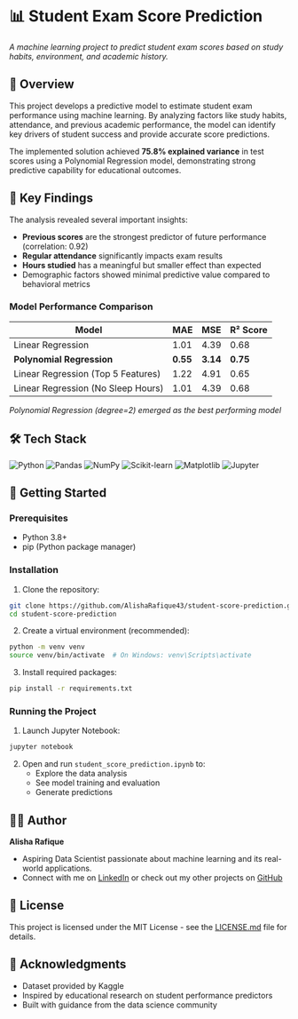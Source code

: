 # 📊 Student Exam Score Prediction

*A machine learning project to predict student exam scores based on study habits, environment, and academic history.*

## 📖 Overview

This project develops a predictive model to estimate student exam performance using machine learning. By analyzing factors like study habits, attendance, and previous academic performance, the model can identify key drivers of student success and provide accurate score predictions.

The implemented solution achieved **75.8% explained variance** in test scores using a Polynomial Regression model, demonstrating strong predictive capability for educational outcomes.

## 🎯 Key Findings

The analysis revealed several important insights:

- **Previous scores** are the strongest predictor of future performance (correlation: 0.92)
- **Regular attendance** significantly impacts exam results
- **Hours studied** has a meaningful but smaller effect than expected
- Demographic factors showed minimal predictive value compared to behavioral metrics

### Model Performance Comparison

| Model | MAE | MSE | R² Score |
|-------|-----|-----|----------|
| Linear Regression | 1.01 | 4.39 | 0.68 |
| **Polynomial Regression** | **0.55** | **3.14** | **0.75** |
| Linear 	Regression (Top 5 Features) | 1.22 | 4.91 | 0.65 |
| Linear 	Regression (No Sleep Hours) | 1.01 | 4.39 | 0.68 |

*Polynomial Regression (degree=2) emerged as the best performing model*

## 🛠️ Tech Stack

![Python](https://img.shields.io/badge/Python-3776AB?style=for-the-badge&logo=python&logoColor=white)
![Pandas](https://img.shields.io/badge/Pandas-2C2D72?style=for-the-badge&logo=pandas&logoColor=white)
![NumPy](https://img.shields.io/badge/NumPy-013243?style=for-the-badge&logo=numpy&logoColor=white)
![Scikit-learn](https://img.shields.io/badge/Scikit_learn-F7931E?style=for-the-badge&logo=scikit-learn&logoColor=white)
![Matplotlib](https://img.shields.io/badge/Matplotlib-11557C?style=for-the-badge&logo=matplotlib&logoColor=white)
![Jupyter](https://img.shields.io/badge/Jupyter-F37626?style=for-the-badge&logo=jupyter&logoColor=white)

## 🚀 Getting Started

### Prerequisites

- Python 3.8+
- pip (Python package manager)

### Installation

1. Clone the repository:
```bash
git clone https://github.com/AlishaRafique43/student-score-prediction.git
cd student-score-prediction
```

2. Create a virtual environment (recommended):
```bash
python -m venv venv
source venv/bin/activate  # On Windows: venv\Scripts\activate
```

3. Install required packages:
```bash
pip install -r requirements.txt
```

### Running the Project

1. Launch Jupyter Notebook:
```bash
jupyter notebook
```

2. Open and run `student_score_prediction.ipynb` to:
   - Explore the data analysis
   - See model training and evaluation
   - Generate predictions

## 👨‍💻 Author

**Alisha Rafique** 
- Aspiring Data Scientist passionate about machine learning and its real-world applications.
- Connect with me on [LinkedIn](https://linkedin.com/in/) or check out my other projects on [GitHub](https://github.com/AlishaRafique433)

## 📄 License

This project is licensed under the MIT License - see the [LICENSE.md](LICENSE.md) file for details.

## 🙏 Acknowledgments

- Dataset provided by Kaggle
- Inspired by educational research on student performance predictors
- Built with guidance from the data science community
